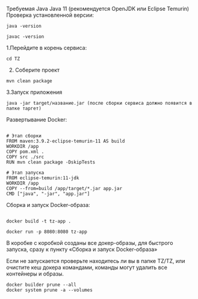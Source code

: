 Требуемая Java Java 11 (рекомендуется OpenJDK или Eclipse Temurin) Проверка установленной версии:
```
java -version

javac -version
```

1.Перейдите в корень сервиса:
```
cd TZ
```

2. Соберите проект
```
mvn clean package
```

3.Запуск приложения

```
java -jar target/название.jar (после сборки сервиса должно появится в папке таргет)

```

Развертывание Docker:
```

# Этап сборки
FROM maven:3.9.2-eclipse-temurin-11 AS build
WORKDIR /app
COPY pom.xml .
COPY src ./src
RUN mvn clean package -DskipTests

# Этап запуска
FROM eclipse-temurin:11-jdk
WORKDIR /app
COPY --from=build /app/target/*.jar app.jar
CMD ["java", "-jar", "app.jar"]

```

Сборка и запуск Docker-образа:

```

docker build -t tz-app .

docker run -p 8080:8080 tz-app
```

В коробке с коробкой созданы все докер-образы, для быстрого запуска, сразу к пункту «Сборка и запуск Docker-образа»

Если не запускается проверьте находитесь ли вы в папке TZ/TZ, или очистите кеш докера командами, команды могут удалить все контейнеры и образы.
```
docker builder prune --all
docker system prune -a --volumes

```
